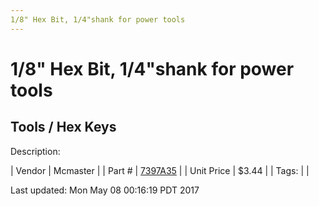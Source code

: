 ```yaml
---
1/8" Hex Bit, 1/4"shank for power tools
---
```

# 1/8" Hex Bit, 1/4"shank for power tools
## Tools / Hex Keys
Description: 	 

| Vendor | Mcmaster | 
| Part # | [7397A35](https://www.mcmaster.com/#7397A35) | 
| Unit Price | $3.44 | 
| Tags: |  | 

Last updated: Mon May 08 00:16:19 PDT 2017